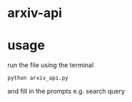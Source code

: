 # arxiv-api

# usage
run the file using the terminal
```
python arxiv_api.py
```
and fill in the prompts e.g. search query
